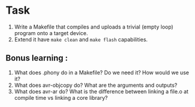 # Task

1. Write a Makefile that compiles and uploads a trivial (empty loop) program onto a target device.
2. Extend it have ```make clean``` and ```make flash``` capabilities.

## Bonus learning :

1. What does .phony do in a Makefile? Do we need it? How would we use it?
2. What does avr-objcopy do? What are the arguments and outputs?
3. What does avr-ar do? What is the difference between linking a file.o at compile time vs linking a core library?


